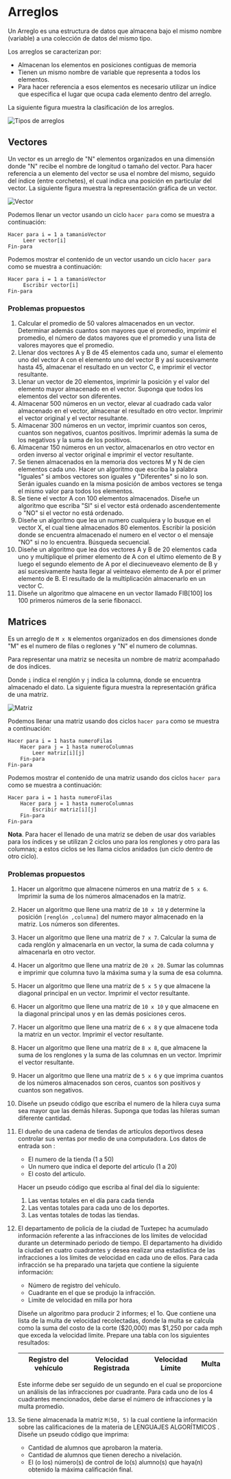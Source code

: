 # Arreglos

Un Arreglo es una estructura de datos que almacena bajo el mismo nombre
(variable) a una colección de datos del mismo tipo.

Los arreglos se caracterizan por:

-   Almacenan los elementos en posiciones contiguas de memoria
-   Tienen un mismo nombre de variable que representa a todos los elementos.
-   Para hacer referencia a esos elementos es necesario utilizar un índice que
    especifica el lugar que ocupa cada elemento dentro del arreglo.

La siguiente figura muestra la clasificación de los arreglos.

![Tipos de arreglos](images/tipos-arreglos.png)

## Vectores

Un vector es un arreglo de "N" elementos organizados en una dimensión donde "N"
recibe el nombre de longitud o tamaño del vector. Para hacer referencia a un
elemento del vector se usa el nombre del mismo, seguido del índice (entre
corchetes), el cual indica una posición en particular del vector. La siguiente
figura muestra la representación gráfica de un vector.

![Vector](images/vector.png)

Podemos llenar un vector usando un ciclo `hacer para` como se muestra a
continuación:

```
Hacer para i = 1 a tamanioVector
     Leer vector[i]
Fin-para
```

Podemos mostrar el contenido de un vector usando un ciclo `hacer para` como se
muestra a continuación:

```
Hacer para i = 1 a tamanioVector
     Escribir vector[i]
Fin-para
```

### Problemas propuestos

1.  Calcular el promedio de 50 valores almacenados en un vector. Determinar
    además cuantos son mayores que el promedio, imprimir el promedio, el número
    de datos mayores que el promedio y una lista de valores mayores que el
    promedio.
2.  Llenar dos vectores A y B de 45 elementos cada uno, sumar el elemento uno
    del vector A con el elemento uno del vector B y así sucesivamente hasta 45,
    almacenar el resultado en un vector C, e imprimir el vector resultante.
3.  Llenar un vector de 20 elementos, imprimir la posición y el valor del
    elemento mayor almacenado en el vector. Suponga que todos los elementos del
    vector son diferentes.
4.  Almacenar 500 números en un vector, elevar al cuadrado cada valor almacenado
    en el vector, almacenar el resultado en otro vector. Imprimir el vector
    original y el vector resultante.
5.  Almacenar 300 números en un vector, imprimir cuantos son ceros, cuantos son
    negativos, cuantos positivos. Imprimir además la suma de los negativos y la
    suma de los positivos.
6.  Almacenar 150 números en un vector, almacenarlos en otro vector en orden
    inverso al vector original e imprimir el vector resultante.
7.  Se tienen almacenados en la memoria dos vectores M y N de cien elementos
    cada uno. Hacer un algoritmo que escriba la palabra "Iguales" si ambos
    vectores son iguales y "Diferentes" si no lo son. Serán iguales cuando en la
    misma posición de ambos vectores se tenga el mismo valor para todos los
    elementos.
8.  Se tiene el vector A con 100 elementos almacenados. Diseñe un algoritmo que
    escriba "SI" si el vector está ordenado ascendentemente o "NO" si el vector
    no está ordenado.
9.  Diseñe un algoritmo que lea un numero cualquiera y lo busque en el vector X,
    el cual tiene almacenados 80 elementos. Escribir la posición donde se
    encuentra almacenado el numero en el vector o el mensaje "NO" si no lo
    encuentra. Búsqueda secuencial.
10. Diseñe un algoritmo que lea dos vectores A y B de 20 elementos cada uno y
    multiplique el primer elemento de A con el ultimo elemento de B y luego el
    segundo elemento de A por el diecinueveavo elemento de B y así sucesivamente
    hasta llegar al veinteavo elemento de A por el primer elemento de B. El
    resultado de la multiplicación almacenarlo en un vector C.
11. Diseñe un algoritmo que almacene en un vector llamado FIB[100] los 100
    primeros números de la serie fibonacci.

## Matrices

Es un arreglo de `M x N` elementos organizados en dos dimensiones donde "M" es
el numero de filas o reglones y "N" el numero de columnas.

Para representar una matriz se necesita un nombre de matriz acompañado de dos
índices.

Donde `i` indica el renglón y `j` indica la columna, donde se encuentra
almacenado el dato. La siguiente figura muestra la representación gráfica de una
matriz.

![Matriz](images/matriz.png)

Podemos llenar una matriz usando dos ciclos `hacer para` como se muestra a
continuación:

```
Hacer para i = 1 hasta numeroFilas
    Hacer para j = 1 hasta numeroColumnas
        Leer matriz[i][j]
    Fin-para
Fin-para
```

Podemos mostrar el contenido de una matriz usando dos ciclos `hacer para` como
se muestra a continuación:

```
Hacer para i = 1 hasta numeroFilas
    Hacer para j = 1 hasta numeroColumnas
        Escribir matriz[i][j]
    Fin-para
Fin-para
```

**Nota**. Para hacer el llenado de una matriz se deben de usar dos variables
para los índices y se utilizan 2 ciclos uno para los renglones y otro para las
columnas; a estos ciclos se les llama ciclos anidados (un ciclo dentro de otro
ciclo).

### Problemas propuestos

1.  Hacer un algoritmo que almacene números en una matriz de `5 x 6`. Imprimir
    la suma de los números almacenados en la matriz.
2.  Hacer un algoritmo que llene una matriz de `10 x 10` y determine la posición
    `[renglón ,columna]` del numero mayor almacenado en la matriz. Los números
    son diferentes.
3.  Hacer un algoritmo que llene una matriz de `7 x 7`. Calcular la suma de cada
    renglón y almacenarla en un vector, la suma de cada columna y almacenarla en
    otro vector.
4.  Hacer un algoritmo que llene una matriz de `20 x 20`. Sumar las columnas e
    imprimir que columna tuvo la máxima suma y la suma de esa columna.
5.  Hacer un algoritmo que llene una matriz de `5 x 5` y que almacene la
    diagonal principal en un vector. Imprimir el vector resultante.
6.  Hacer un algoritmo que llene una matriz de `10 x 10` y que almacene en la
    diagonal principal unos y en las demás posiciones ceros.
7.  Hacer un algoritmo que llene una matriz de `6 x 8` y que almacene toda la
    matriz en un vector. Imprimir el vector resultante.
8.  Hacer un algoritmo que llene una matriz de `8 x 8`, que almacene la suma de
    los renglones y la suma de las columnas en un vector. Imprimir el vector
    resultante.
9.  Hacer un algoritmo que llene una matriz de `5 x 6` y que imprima cuantos de
    los números almacenados son ceros, cuantos son positivos y cuantos son
    negativos.
10. Diseñe un pseudo código que escriba el numero de la hilera cuya suma sea
    mayor que las demás hileras. Suponga que todas las hileras suman diferente
    cantidad.
11. El dueño de una cadena de tiendas de artículos deportivos desea controlar
    sus ventas por medio de una computadora. Los datos de entrada son :
    -   El numero de la tienda (1 a 50)
    -   Un numero que indica el deporte del articulo (1 a 20)
    -   El costo del articulo.

    Hacer un pseudo código que escriba al final del día lo siguiente:

    1.  Las ventas totales en el día para cada tienda
    2.  Las ventas totales para cada uno de los deportes.
    3.  Las ventas totales de todas las tiendas.
12. El departamento de policía de la ciudad de Tuxtepec ha acumulado información
    referente a las infracciones de los límites de velocidad durante un
    determinado periodo de tiempo. El departamento ha dividido la ciudad en
    cuatro cuadrantes y desea realizar una estadística de las infracciones a los
    límites de velocidad en cada uno de ellos. Para cada infracción se ha
    preparado una tarjeta que contiene la siguiente información:
    -   Número de registro del vehículo.
    -   Cuadrante en el que se produjo la infracción.
    -   Limite de velocidad en milla por hora

    Diseñe un algoritmo para producir 2 informes; el 1o. Que contiene una lista
    de la multa de velocidad recolectadas, donde la multa se calcula como la
    suma del costo de la corte ($20,000) mas $1,250 por cada mph que exceda la
    velocidad limite. Prepare una tabla con los siguientes resultados:

    | Registro del vehículo | Velocidad Registrada | Velocidad Límite | Multa |
    | --------------------- | -------------------- | ---------------- | ----- |

    Este informe debe ser seguido de un segundo en el cual se proporcione un
    análisis de las infracciones por cuadrante. Para cada uno de los 4
    cuadrantes mencionados, debe darse el número de infracciones y la multa
    promedio.

13. Se tiene almacenada la matriz `M(50, 5)` la cual contiene la información
    sobre las calificaciones de la materia de LENGUAJES ALGORÍTMICOS . Diseñe un
    pseudo código que imprima:

    -   Cantidad de alumnos que aprobaron la materia.
    -   Cantidad de alumnos que tienen derecho a nivelación.
    -   El (o los) número(s) de control de lo(s) alumno(s) que haya(n) obtenido
        la máxima calificación final.
